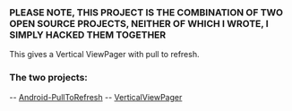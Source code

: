 ### PLEASE NOTE, THIS PROJECT IS THE COMBINATION OF TWO OPEN SOURCE PROJECTS, NEITHER OF WHICH I WROTE, I SIMPLY HACKED THEM TOGETHER

This gives a Vertical ViewPager with pull to refresh.

### The two projects:
-- [Android-PullToRefresh](https://github.com/chrisbanes/Android-PullToRefresh)
-- [VerticalViewPager](https://github.com/LambergaR/VerticalViewPager)
